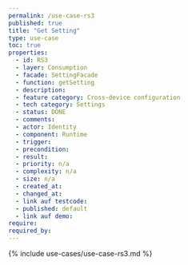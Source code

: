 ```yaml
---
permalink: /use-case-rs3
published: true
title: "Get Setting"
type: use-case
toc: true
properties:
  - id: RS3
  - layer: Consumption
  - facade: SettingFacade
  - function: getSetting
  - description:
  - feature category: Cross-device configuration
  - tech category: Settings
  - status: DONE
  - comments:
  - actor: Identity
  - component: Runtime
  - trigger:
  - precondition:
  - result:
  - priority: n/a
  - complexity: n/a
  - size: n/a
  - created_at:
  - changed_at:
  - link auf testcode:
  - published: default
  - link auf demo:
require:
required_by:
---
```


{% include use-cases/use-case-rs3.md %}
